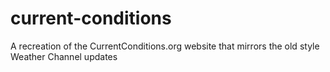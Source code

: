 # current-conditions
A recreation of the CurrentConditions.org website that mirrors the old style Weather Channel updates
